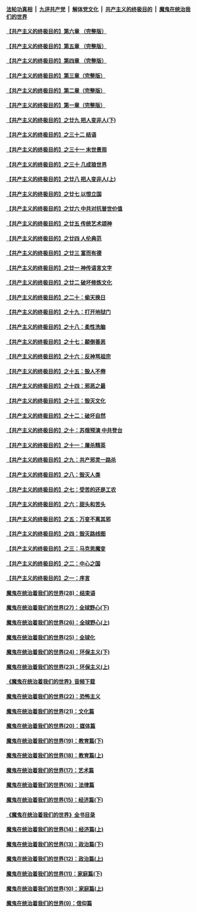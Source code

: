 

####  [法轮功真相](../../../../basic/blob/master/README.md?t=07010102) &nbsp;|&nbsp; [九评共产党](../../../../9ping.md/blob/master/README.md?t=07010102) &nbsp;|&nbsp; [解体党文化](../../../../jtdwh.md/blob/master/README.md?t=07010102)  &nbsp;|&nbsp; [共产主义的终极目的](../../../../gczydzjmd.md/blob/master/README.md?t=07010102) &nbsp;|&nbsp; [魔鬼在统治我们的世界](../../../../mgztzwmdsj.md/blob/master/README.md?t=07010102) 

#### [【共产主义的终极目的】第六章 （完整版）](../pages/nsc422/n11428913.md?t=07010102) 

#### [【共产主义的终极目的】第五章 （完整版）](../pages/nsc422/n11428912.md?t=07010102) 

#### [【共产主义的终极目的】第四章 （完整版）](../pages/nsc422/n11428907.md?t=07010102) 

#### [【共产主义的终极目的】第三章（完整版）](../pages/nsc422/n11428848.md?t=07010102) 

#### [【共产主义的终极目的】第二章（完整版）](../pages/nsc422/n11428831.md?t=07010102) 

#### [【共产主义的终极目的】第一章（完整版）](../pages/nsc422/n11417651.md?t=07010102) 

#### [【共产主义的终极目的】之廿九 把人变非人(下)](../pages/nsc422/n11344140.md?t=07010102) 

#### [【共产主义的终极目的】之三十二 结语](../pages/nsc422/n11360535.md?t=07010102) 

#### [【共产主义的终极目的】之三十一 末世景观](../pages/nsc422/n11351129.md?t=07010102) 

#### [【共产主义的终极目的】之三十 几成狼世界](../pages/nsc422/n11348280.md?t=07010102) 

#### [【共产主义的终极目的】之廿八 把人变非人(上)](../pages/nsc422/n11340492.md?t=07010102) 

#### [【共产主义的终极目的】之廿七 以恨立国](../pages/nsc422/n11336944.md?t=07010102) 

#### [【共产主义的终极目的】之廿六 中共对抗普世价值](../pages/nsc422/n11324785.md?t=07010102) 

#### [【共产主义的终极目的】之廿五 传统艺术颂神](../pages/nsc422/n11296396.md?t=07010102) 

#### [【共产主义的终极目的】之廿四 人伦典范](../pages/nsc422/n11296397.md?t=07010102) 

#### [【共产主义的终极目的】之廿三 富而有德](../pages/nsc422/n11283598.md?t=07010102) 

#### [【共产主义的终极目的】之廿一 神传语言文字](../pages/nsc422/n11263265.md?t=07010102) 

#### [【共产主义的终极目的】之廿二 破坏修炼文化](../pages/nsc422/n11245728.md?t=07010102) 

#### [【共产主义的终极目的】之二十：偷天换日](../pages/nsc422/n11238846.md?t=07010102) 

#### [【共产主义的终极目的】之十九：打开地狱门](../pages/nsc422/n11206376.md?t=07010102) 

#### [【共产主义的终极目的】之十八：柔性洗脑](../pages/nsc422/n11199994.md?t=07010102) 

#### [【共产主义的终极目的】之十七：颠倒善恶](../pages/nsc422/n11179782.md?t=07010102) 

#### [【共产主义的终极目的】之十六：反神骂祖宗](../pages/nsc422/n11166798.md?t=07010102) 

#### [【共产主义的终极目的】之十五：毁人不倦](../pages/nsc422/n11166792.md?t=07010102) 

#### [【共产主义的终极目的】之十四：邪恶之最](../pages/nsc422/n11150249.md?t=07010102) 

#### [【共产主义的终极目的】之十三：毁灭文化](../pages/nsc422/n11135227.md?t=07010102) 

#### [【共产主义的终极目的】之十二：破坏自然](../pages/nsc422/n11135214.md?t=07010102) 

#### [【共产主义的终极目的】之十：苏俄预演 中共登台](../pages/nsc422/n11118424.md?t=07010102) 

#### [【共产主义的终极目的】之十一：屠杀精英](../pages/nsc422/n11118442.md?t=07010102) 

#### [【共产主义的终极目的】之九：共产邪灵一路杀](../pages/nsc422/n11114139.md?t=07010102) 

#### [【共产主义的终极目的】之八：毁灭人类](../pages/nsc422/n11108503.md?t=07010102) 

#### [【共产主义的终极目的】之七：受苦的还是工农](../pages/nsc422/n11101809.md?t=07010102) 

#### [【共产主义的终极目的】之六：甜头和苦头](../pages/nsc422/n11096971.md?t=07010102) 

#### [【共产主义的终极目的】之五：万变不离其邪](../pages/nsc422/n11091285.md?t=07010102) 

#### [【共产主义的终极目的】之四：毁灭路线图](../pages/nsc422/n11086284.md?t=07010102) 

#### [【共产主义的终极目的】之三：马克思魔变](../pages/nsc422/n11061941.md?t=07010102) 

#### [【共产主义的终极目的】之二：中心之国](../pages/nsc422/n11047728.md?t=07010102) 

#### [【共产主义的终极目的】之一：序言](../pages/nsc422/n11086077.md?t=07010102) 

#### [魔鬼在统治着我们的世界(28)：结束语](../pages/nsc422/n10936246.md?t=07010102) 

#### [魔鬼在统治着我们的世界(27)：全球野心(下)](../pages/nsc422/n10928319.md?t=07010102) 

#### [魔鬼在统治着我们的世界(26)：全球野心(上)](../pages/nsc422/n10900318.md?t=07010102) 

#### [魔鬼在统治着我们的世界(25)：全球化](../pages/nsc422/n10788205.md?t=07010102) 

#### [魔鬼在统治着我们的世界(24)：环保主义(下)](../pages/nsc422/n10695307.md?t=07010102) 

#### [魔鬼在统治着我们的世界(23)：环保主义(上)](../pages/nsc422/n10688613.md?t=07010102) 

#### [《魔鬼在统治着我们的世界》音频下载](../pages/nsc422/n10635553.md?t=07010102) 

#### [魔鬼在统治着我们的世界(22)：恐怖主义](../pages/nsc422/n10614727.md?t=07010102) 

#### [魔鬼在统治着我们的世界(21)：文化篇](../pages/nsc422/n10597706.md?t=07010102) 

#### [魔鬼在统治着我们的世界(20)：媒体篇](../pages/nsc422/n10586579.md?t=07010102) 

#### [魔鬼在统治着我们的世界(19)：教育篇(下)](../pages/nsc422/n10564808.md?t=07010102) 

#### [魔鬼在统治着我们的世界(18)：教育篇(上)](../pages/nsc422/n10526970.md?t=07010102) 

#### [魔鬼在统治着我们的世界(17)：艺术篇](../pages/nsc422/n10499093.md?t=07010102) 

#### [魔鬼在统治着我们的世界(16)：法律篇](../pages/nsc422/n10485969.md?t=07010102) 

#### [魔鬼在统治着我们的世界(15)：经济篇(下)](../pages/nsc422/n10469975.md?t=07010102) 

#### [《魔鬼在统治着我们的世界》全书目录](../pages/nsc422/n10464261.md?t=07010102) 

#### [魔鬼在统治着我们的世界(14)：经济篇(上)](../pages/nsc422/n10457370.md?t=07010102) 

#### [魔鬼在统治着我们的世界(13)：政治篇(下)](../pages/nsc422/n10448270.md?t=07010102) 

#### [魔鬼在统治着我们的世界(12)：政治篇(上)](../pages/nsc422/n10444576.md?t=07010102) 

#### [魔鬼在统治着我们的世界(11)：家庭篇(下)](../pages/nsc422/n10440961.md?t=07010102) 

#### [魔鬼在统治着我们的世界(10)：家庭篇(上)](../pages/nsc422/n10435448.md?t=07010102) 

#### [魔鬼在统治着我们的世界(9)：信仰篇](../pages/nsc422/n10432159.md?t=07010102) 


